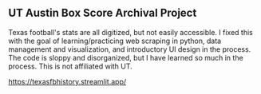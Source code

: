 ## UT Austin Box Score Archival Project

Texas football's stats are all digitized, but not easily accessible. I fixed this with the goal of learning/practicing web scraping in python, data management and visualization, and introductory UI design in the process. The code is sloppy and disorganized, but I have learned so much in the process. This is not affiliated with UT.

https://texasfbhistory.streamlit.app/
